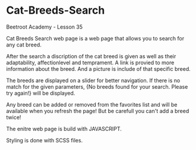 # Cat-Breeds-Search
Beetroot Academy - Lesson 35

Cat Breeds Search web page is a web page that allows you to search for any cat breed.

  After the search a discription of the cat breed is given
   as well as their adaptability, affectionlevel and temprament.
   A link is provied to more information about the breed.
   And a picture is include of that specific breed.
   
 The breeds are displayed on a slider for better navigation.
 If there is no match for the given parameters, {No breeds found for your search. Please try again!} will be displayed.
   
 Any breed can be added or removed from the favorites list and will be available when you refresh the page!
  But be carefull you can't add a breed twice!

The enitre web page is build with JAVASCRIPT.  

Styling is done with SCSS files.
